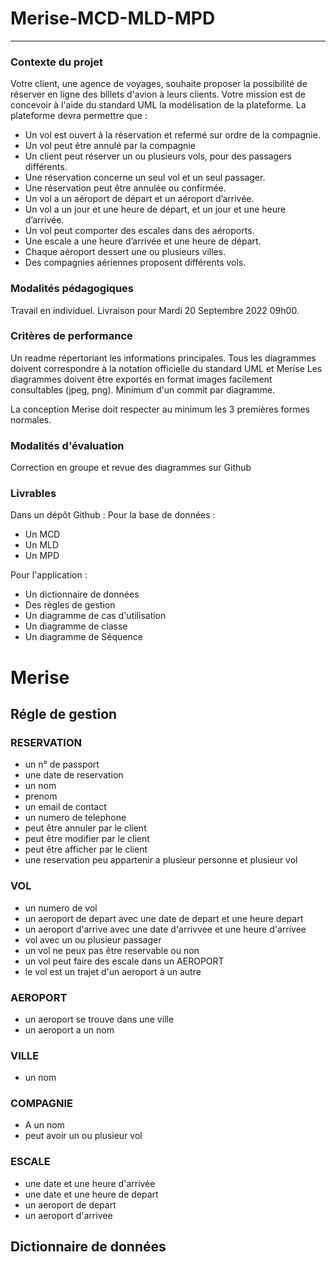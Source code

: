 <h1>Merise-MCD-MLD-MPD</h1>

----

<h3>Contexte du projet</h3>

Votre client, une agence de voyages, souhaite proposer la possibilité de réserver en ligne des billets d'avion à leurs clients.
Votre mission est de concevoir à l'aide du standard UML la modélisation de la plateforme.
La plateforme devra permettre que :

* Un vol est ouvert à la réservation et refermé sur ordre de la compagnie.
* Un vol peut être annulé par la compagnie
* Un client peut réserver un ou plusieurs vols, pour des passagers différents.
* Une réservation concerne un seul vol et un seul passager.
* Une réservation peut être annulée ou confirmée.
* Un vol a un aéroport de départ et un aéroport d’arrivée.
* Un vol a un jour et une heure de départ, et un jour et une heure d’arrivée.
* Un vol peut comporter des escales dans des aéroports.
* Une escale a une heure d’arrivée et une heure de départ.
* Chaque aéroport dessert une ou plusieurs villes.
* Des compagnies aériennes proposent différents vols.

<h3>Modalités pédagogiques</h3>

Travail en individuel. Livraison pour Mardi 20 Septembre 2022 09h00.

<h3>Critères de performance</h3>
Un readme répertoriant les informations principales.
Tous les diagrammes doivent correspondre à la notation officielle du standard UML et Merise
Les diagrammes doivent être exportés en format images facilement consultables (jpeg, png).
Minimum d'un commit par diagramme.

La conception Merise doit respecter au minimum les 3 premières formes normales.

<h3>Modalités d'évaluation</h3>
Correction en groupe et revue des diagrammes sur Github

<h3>Livrables</h3>
Dans un dépôt Github : 
Pour la base de données :

* Un MCD
* Un MLD
* Un MPD

Pour l'application :
* Un dictionnaire de données
* Des règles de gestion
* Un diagramme de cas d'utilisation
* Un diagramme de classe
* Un diagramme de Séquence

<h1>Merise</h1>

<h2>Régle de gestion</h2>

<h3>RESERVATION </h3>

* un n° de passport
* une date de reservation
* un nom
* prenom
* un email de contact
* un numero de telephone
* peut être annuler par le client 
* peut être modifier par le client
* peut être afficher par le client
* une reservation peu appartenir a plusieur personne  et plusieur vol

<h3>VOL </h3>

* un numero de vol  
* un aeroport de depart avec une date de depart et une heure depart 
* un aeroport d'arrive avec une date d'arrivvee et une heure d'arrivee  
* vol avec un ou plusieur passager  
* un vol ne peux pas être reservable ou non  
* un vol peut faire des escale dans un AEROPORT  
* le vol est un trajet d'un aeroport à un autre  

<h3>AEROPORT</h3>

* un aeroport se trouve dans une ville  
* un aeroport a un nom

<h3>VILLE</h3>

* un nom

<h3>COMPAGNIE</h3>

* A un nom
* peut avoir un ou plusieur vol

<h3>ESCALE</h3>

* une date et une heure d'arrivée
* une date et une heure de depart
* un aeroport de depart
* un aeroport d'arrivee

<h2>Dictionnaire de données</h2>


